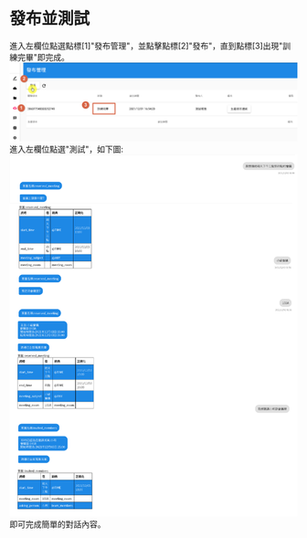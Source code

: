 # 發布並測試
進入左欄位點選點標[1]"發布管理"，並點擊點標[2]"發布"，直到點標[3]出現"訓練完畢"即完成。
![](../../../../images/intro/image025.png)
進入左欄位點選"測試"，如下圖:
![](../../../../images/intro/image026.png)
即可完成簡單的對話內容。